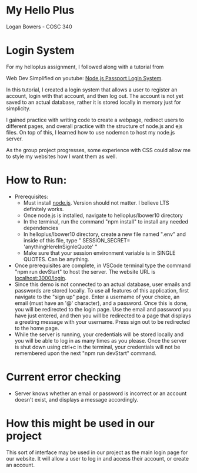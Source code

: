 # My Hello Plus
Logan Bowers - COSC 340

# Login System
For my helloplus assignment, I followed along with a tutorial from

Web Dev Simplified on youtube: [Node.js Passport Login System](https://www.youtube.com/watch?v=-RCnNyD0L-s).

In this tutorial, I created a login system that allows a user to register an account, login with that account, and then log out. The account is not yet saved to an actual database, rather it is stored locally in memory just for simplicity.

I gained practice with writing code to create a webpage, redirect users to different pages, and overall practice with the structure of node.js and ejs files. On top of this, I learned how to use nodemon to host my node.js server.

As the group project progresses, some experience with CSS could allow me to style my websites how I want them as well.

# How to Run:
* Prerequisites:
    - Must install [node.js](https://nodejs.org/en/). Version should not matter. I believe LTS definitely works.
    - Once node.js is installed, navigate to helloplus/lbower10 directory
    - In the terminal, run the command "npm install" to install any needed dependencies
    - In helloplus/lbower10 directory, create a new file named ".env" and inside of this file, type " SESSION_SECRET= 'anythingHereInSignleQuote' "
    - Make sure that your session environment variable is in SINGLE QUOTES. Can be anything.
* Once prerequisites are complete, in VSCode terminal type the command "npm run devStart" to host the server. The website URL is [localhost:3000/login](http://localhost:3000/login).
* Since this demo is not connected to an actual database, user emails and passwords are stored locally. To use all features of this
application, first navigate to the "sign up" page. Enter a username of your choice, an email (must have an '@' character), and a password. Once this is done, you will be redirected to the login page. Use the email and password you have just entered, and then you will be redirected to a page that displays a greeting message with your username. Press sign out to be redirected to the home page.
* While the server is running, your credentials will be stored locally and you will be able to log in as many times as you please. Once the server is shut down using ctrl+c in the terminal, your credentials will not be remembered upon the next "npm run devStart" command.

# Current error checking
* Server knows whether an email or password is incorrect or an account doesn't exist, and displays a message accordingly.

# How this might be used in our project
This sort of interface may be used in our project as the main login page for our website. It will allow a user to log in and access their account, or create an account.
